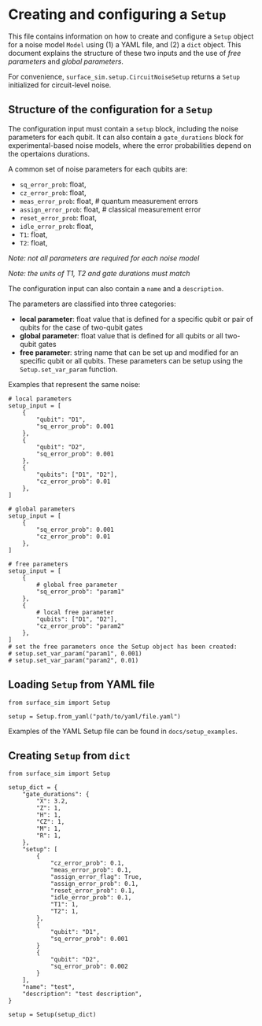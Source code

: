 # Creating and configuring a `Setup`

This file contains information on how to create and configure a `Setup` object for a noise model `Model` using (1) a YAML file, and (2) a `dict` object. 
This document explains the structure of these two inputs and the use of *free parameters* and *global parameters*. 

For convenience, `surface_sim.setup.CircuitNoiseSetup` returns a `Setup` initialized for circuit-level noise.


## Structure of the configuration for a `Setup`

The configuration input must contain a `setup` block, including the noise parameters for each qubit.
It can also contain a `gate_durations` block for experimental-based noise models, where the error probabilities depend on the opertaions durations. 

A common set of noise parameters for each qubits are:
- `sq_error_prob`: float,
- `cz_error_prob`: float,
- `meas_error_prob`: float, # quantum measurement errors
- `assign_error_prob`: float, # classical measurement error
- `reset_error_prob`: float,
- `idle_error_prob`: float,
- `T1`: float,
- `T2`: float,

*Note: not all parameters are required for each noise model*

*Note: the units of T1, T2 and gate durations must match*

The configuration input can also contain a `name` and a `description`. 

The parameters are classified into three categories:

- **local parameter**: float value that is defined for a specific qubit or pair of qubits for the case of two-qubit gates
- **global parameter**: float value that is defined for all qubits or all two-qubit gates
- **free parameter**: string name that can be set up and modified for an specific qubit or all qubits. 
These parameters can be setup using the `Setup.set_var_param` function. 

Examples that represent the same noise:
```
# local parameters
setup_input = [
    {
        "qubit": "D1", 
        "sq_error_prob": 0.001 
    },
    {
        "qubit": "D2", 
        "sq_error_prob": 0.001 
    },
    {
        "qubits": ["D1", "D2"], 
        "cz_error_prob": 0.01
    },
]
```

```
# global parameters
setup_input = [
    {
        "sq_error_prob": 0.001 
        "cz_error_prob": 0.01 
    },
]
```

```
# free parameters
setup_input = [
    {
        # global free parameter
        "sq_error_prob": "param1"
    },
    {
        # local free parameter
        "qubits": ["D1", "D2"], 
        "cz_error_prob": "param2" 
    },
]
# set the free parameters once the Setup object has been created:
# setup.set_var_param("param1", 0.001)
# setup.set_var_param("param2", 0.01)
```


## Loading `Setup` from YAML file

```
from surface_sim import Setup

setup = Setup.from_yaml("path/to/yaml/file.yaml")
```

Examples of the YAML Setup file can be found in `docs/setup_examples`.


## Creating `Setup` from `dict`

```
from surface_sim import Setup

setup_dict = {
    "gate_durations": {
        "X": 3.2,
        "Z": 1,
        "H": 1,
        "CZ": 1,
        "M": 1,
        "R": 1,
    },
    "setup": [
        {
            "cz_error_prob": 0.1,
            "meas_error_prob": 0.1,
            "assign_error_flag": True,
            "assign_error_prob": 0.1,
            "reset_error_prob": 0.1,
            "idle_error_prob": 0.1,
            "T1": 1,
            "T2": 1,
        },
        {
            "qubit": "D1", 
            "sq_error_prob": 0.001 
        }
        {
            "qubit": "D2", 
            "sq_error_prob": 0.002 
        }
    ],
    "name": "test",
    "description": "test description",
}

setup = Setup(setup_dict)
```
